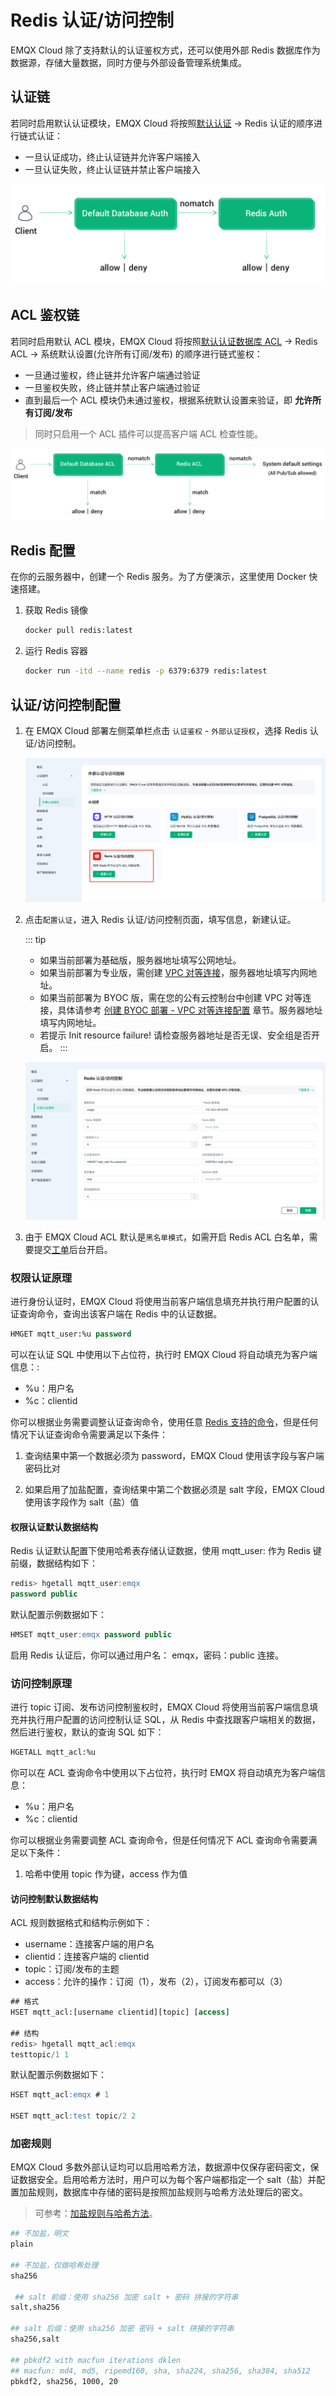 # Redis 认证/访问控制

EMQX Cloud 除了支持默认的认证鉴权方式，还可以使⽤外部 Redis 数据库作为数据源，存储⼤量数据，同时⽅便与外部设备管理系统集成。

## 认证链

若同时启用默认认证模块，EMQX Cloud 将按照[默认认证](https://docs.emqx.com/zh/cloud/latest/deployments/auth.html#%E8%AE%A4%E8%AF%81) -> Redis 认证的顺序进行链式认证：

* 一旦认证成功，终止认证链并允许客户端接入
* 一旦认证失败，终止认证链并禁止客户端接入

![auth_chain](./_assets/../_assets/redis_auth_chain.png)

## ACL 鉴权链

若同时启用默认 ACL 模块，EMQX Cloud 将按照[默认认证数据库 ACL](https://docs.emqx.com/zh/cloud/latest/deployments/acl.html) ->  Redis ACL ->  系统默认设置(允许所有订阅/发布) 的顺序进行链式鉴权：

- 一旦通过鉴权，终止链并允许客户端通过验证
- 一旦鉴权失败，终止链并禁止客户端通过验证
- 直到最后一个 ACL 模块仍未通过鉴权，根据系统默认设置来验证，即 **允许所有订阅/发布**

> 同时只启用一个 ACL 插件可以提高客户端 ACL 检查性能。

![acl_chain](./_assets/redis_acl_chain.png)

## Redis 配置

在你的云服务器中，创建一个 Redis 服务。为了方便演示，这里使用 Docker 快速搭建。

1. 获取 Redis 镜像

    ```bash
    docker pull redis:latest
    ```

2. 运行 Redis 容器

    ```bash
    docker run -itd --name redis -p 6379:6379 redis:latest
    ```

## 认证/访问控制配置

1. 在 EMQX Cloud 部署左侧菜单栏点击 `认证鉴权` - `外部认证授权`，选择 Redis 认证/访问控制。

    ![redis_auth](./_assets/../_assets/redis_auth.png)

2. 点击`配置认证`，进入 Redis 认证/访问控制页面，填写信息，新建认证。

    ::: tip
      * 如果当前部署为基础版，服务器地址填写公网地址。
      * 如果当前部署为专业版，需创建 [VPC 对等连接](https://docs.emqx.com/zh/cloud/latest/deployments/vpc_peering.html)，服务器地址填写内网地址。
      * 如果当前部署为 BYOC 版，需在您的公有云控制台中创建 VPC 对等连接，具体请参考 [创建 BYOC 部署 - VPC 对等连接配置](../create/byoc.md#vpc-对等连接配置) 章节。服务器地址填写内网地址。
      * 若提示 Init resource failure! 请检查服务器地址是否无误、安全组是否开启。
    :::

    ![redis_auth](./_assets/../_assets/redis_auth_info.png)

3. 由于 EMQX Cloud ACL 默认是`黑名单模式`，如需开启 Redis ACL 白名单，需要提交[工单](https://docs.emqx.com/zh/cloud/latest/feature/tickets.html#%E5%B7%A5%E5%8D%95%E8%81%94%E7%B3%BB)后台开启。

### 权限认证原理

进行身份认证时，EMQX Cloud 将使用当前客户端信息填充并执行用户配置的认证查询命令，查询出该客户端在 Redis 中的认证数据。

```sql
HMGET mqtt_user:%u password
```

可以在认证 SQL 中使用以下占位符，执行时 EMQX Cloud 将自动填充为客户端信息：:

* %u：用户名
* %c：clientid

你可以根据业务需要调整认证查询命令，使用任意 [Redis 支持的命令](http://redisdoc.com/index.html)，但是任何情况下认证查询命令需要满足以下条件：

1. 查询结果中第一个数据必须为 password，EMQX Cloud 使用该字段与客户端密码比对

2. 如果启用了加盐配置，查询结果中第二个数据必须是 salt 字段，EMQX Cloud 使用该字段作为 salt（盐）值

#### 权限认证默认数据结构

Redis 认证默认配置下使用哈希表存储认证数据，使用 mqtt_user: 作为 Redis 键前缀，数据结构如下：

```sql
redis> hgetall mqtt_user:emqx
password public
```

默认配置示例数据如下：

```sql
HMSET mqtt_user:emqx password public
```

启用 Redis 认证后，你可以通过用户名： emqx，密码：public 连接。

### 访问控制原理

进行 topic 订阅、发布访问控制鉴权时，EMQX Cloud 将使用当前客户端信息填充并执行用户配置的访问控制认证 SQL，从 Redis 中查找跟客户端相关的数据，然后进行鉴权，默认的查询 SQL 如下：

```sql
HGETALL mqtt_acl:%u
```

你可以在 ACL 查询命令中使用以下占位符，执行时 EMQX 将自动填充为客户端信息：

* %u：用户名
* %c：clientid

你可以根据业务需要调整 ACL 查询命令，但是任何情况下 ACL 查询命令需要满足以下条件：

1. 哈希中使用 topic 作为键，access 作为值

#### 访问控制默认数据结构

ACL 规则数据格式和结构示例如下：

* username：连接客户端的用户名
* clientid：连接客户端的 clientid
* topic：订阅/发布的主题
* access：允许的操作：订阅（1），发布（2），订阅发布都可以（3）

```sql
## 格式
HSET mqtt_acl:[username clientid][topic] [access]

## 结构
redis> hgetall mqtt_acl:emqx
testtopic/1 1
```

默认配置示例数据如下：

```sql
HSET mqtt_acl:emqx # 1

HSET mqtt_acl:test topic/2 2
```

### 加密规则

EMQX Cloud 多数外部认证均可以启用哈希方法，数据源中仅保存密码密文，保证数据安全。启用哈希方法时，用户可以为每个客户端都指定一个 salt（盐）并配置加盐规则，数据库中存储的密码是按照加盐规则与哈希方法处理后的密文。

> 可参考：[加盐规则与哈希方法](https://www.emqx.io/docs/zh/v4.3/advanced/auth.html#%E8%AE%A4%E8%AF%81%E6%96%B9%E5%BC%8F)。

```bash
## 不加盐，明文
plain

## 不加盐，仅做哈希处理
sha256

 ## salt 前缀：使用 sha256 加密 salt + 密码 拼接的字符串
salt,sha256

## salt 后缀：使用 sha256 加密 密码 + salt 拼接的字符串
sha256,salt

## pbkdf2 with macfun iterations dklen
## macfun: md4, md5, ripemd160, sha, sha224, sha256, sha384, sha512
pbkdf2, sha256, 1000, 20
```
